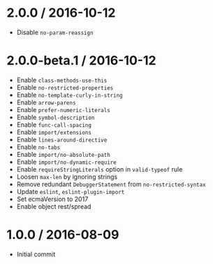 2.0.0 / 2016-10-12
==================
- Disable `no-param-reassign`

2.0.0-beta.1 / 2016-10-12
=========================
- Enable `class-methods-use-this`
- Enable `no-restricted-properties`
- Enable `no-template-curly-in-string`
- Enable `arrow-parens`
- Enable `prefer-numeric-literals`
- Enable `symbol-description`
- Enable `func-call-spacing`
- Enable `import/extensions`
- Enable `lines-around-directive`
- Enable `no-tabs`
- Enable `import/no-absolute-path`
- Enable `import/no-dynamic-require`
- Enable `requireStringLiterals` option in `valid-typeof` rule
- Loosen `max-len` by ignoring strings
- Remove redundant `DebuggerStatement` from `no-restricted-syntax`
- Update `eslint`, `eslint-plugin-import`
- Set ecmaVersion to 2017
- Enable object rest/spread

1.0.0 / 2016-08-09
==================
- Initial commit
